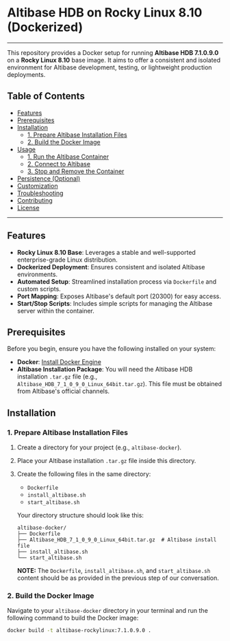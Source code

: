 # Altibase HDB on Rocky Linux 8.10 (Dockerized)

---

This repository provides a Docker setup for running **Altibase HDB 7.1.0.9.0** on a **Rocky Linux 8.10** base image. It aims to offer a consistent and isolated environment for Altibase development, testing, or lightweight production deployments.

## Table of Contents

-   [Features](#features)
-   [Prerequisites](#prerequisites)
-   [Installation](#installation)
    -   [1. Prepare Altibase Installation Files](#1-prepare-altibase-installation-files)
    -   [2. Build the Docker Image](#2-build-the-docker-image)
-   [Usage](#usage)
    -   [1. Run the Altibase Container](#1-run-the-altibase-container)
    -   [2. Connect to Altibase](#2-connect-to-altibase)
    -   [3. Stop and Remove the Container](#3-stop-and-remove-the-container)
-   [Persistence (Optional)](#persistence-optional)
-   [Customization](#customization)
-   [Troubleshooting](#troubleshooting)
-   [Contributing](#contributing)
-   [License](#license)

---

## Features

* **Rocky Linux 8.10 Base**: Leverages a stable and well-supported enterprise-grade Linux distribution.
* **Dockerized Deployment**: Ensures consistent and isolated Altibase environments.
* **Automated Setup**: Streamlined installation process via `Dockerfile` and custom scripts.
* **Port Mapping**: Exposes Altibase's default port (20300) for easy access.
* **Start/Stop Scripts**: Includes simple scripts for managing the Altibase server within the container.

## Prerequisites

Before you begin, ensure you have the following installed on your system:

* **Docker**: [Install Docker Engine](https://docs.docker.com/engine/install/)
* **Altibase Installation Package**: You will need the Altibase HDB installation `.tar.gz` file (e.g., `Altibase_HDB_7_1_0_9_0_Linux_64bit.tar.gz`). This file must be obtained from Altibase's official channels.

## Installation

### 1. Prepare Altibase Installation Files

1.  Create a directory for your project (e.g., `altibase-docker`).
2.  Place your Altibase installation `.tar.gz` file inside this directory.
3.  Create the following files in the same directory:
    * `Dockerfile`
    * `install_altibase.sh`
    * `start_altibase.sh`

    Your directory structure should look like this:

    ```
    altibase-docker/
    ├── Dockerfile
    ├── Altibase_HDB_7_1_0_9_0_Linux_64bit.tar.gz  # Altibase install file
    ├── install_altibase.sh
    └── start_altibase.sh
    ```

    **NOTE:** The `Dockerfile`, `install_altibase.sh`, and `start_altibase.sh` content should be as provided in the previous step of our conversation.

### 2. Build the Docker Image

Navigate to your `altibase-docker` directory in your terminal and run the following command to build the Docker image:

```bash
docker build -t altibase-rockylinux:7.1.0.9.0 .
